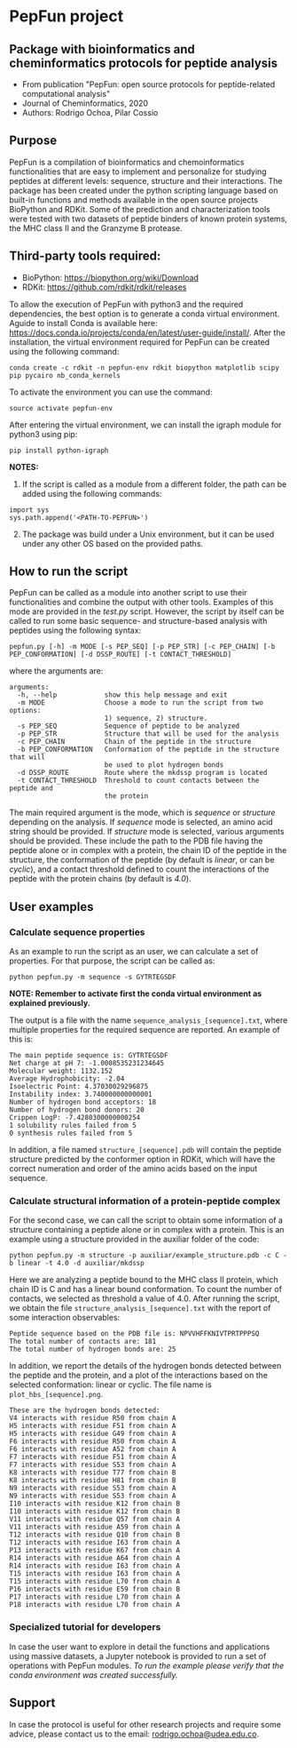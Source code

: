 # PepFun project

## Package with bioinformatics and cheminformatics protocols for peptide analysis

* From publication "PepFun: open source protocols for peptide-related computational analysis"
* Journal of Cheminformatics, 2020
* Authors: Rodrigo Ochoa, Pilar Cossio

## Purpose

PepFun is a compilation of bioinformatics and chemoinformatics functionalities that are easy to implement and personalize for studying peptides at different levels: sequence, structure and their interactions. The package has been created under the python scripting language based on built-in functions and methods available in the open source projects BioPython and RDKit. Some of the prediction and characterization tools were tested with two datasets of peptide binders of known protein systems, the MHC class II and the Granzyme B protease.

## Third-party tools required:

- BioPython: https://biopython.org/wiki/Download
- RDKit: https://github.com/rdkit/rdkit/releases

To allow the execution of PepFun with python3 and the required dependencies, the best option is to generate a conda virtual environment. Aguide to install Conda is available here: https://docs.conda.io/projects/conda/en/latest/user-guide/install/. After the installation, the virtual environment required for PepFun can be created using the following command:

`conda create -c rdkit -n pepfun-env rdkit biopython matplotlib scipy pip pycairo nb_conda_kernels`

To activate the environment you can use the command:

`source activate pepfun-env`

After entering the virtual environment, we can install the igraph module for python3 using pip:

`pip install python-igraph`

**NOTES:**
1. If the script is called as a module from a different folder, the path can be added using the following commands:
```
import sys
sys.path.append('<PATH-TO-PEPFUN>')
```
2. The package was build under a Unix environment, but it can be used under any other OS based on the provided paths.

## How to run the script

PepFun can be called as a module into another script to use their functionalities and combine the output with other tools. Examples of this mode are provided in the *test.py* script. However, the script by itself can be called to run some basic sequence- and structure-based analysis with peptides using the following syntax:

`pepfun.py [-h] -m MODE [-s PEP_SEQ] [-p PEP_STR]
                            [-c PEP_CHAIN] [-b PEP_CONFORMATION]
                            [-d DSSP_ROUTE] [-t CONTACT_THRESHOLD]`
                                       
where the arguments are:

```
arguments:
  -h, --help            show this help message and exit
  -m MODE               Choose a mode to run the script from two options: 
                        1) sequence, 2) structure.
  -s PEP_SEQ            Sequence of peptide to be analyzed
  -p PEP_STR            Structure that will be used for the analysis
  -c PEP_CHAIN          Chain of the peptide in the structure
  -b PEP_CONFORMATION   Conformation of the peptide in the structure that will
                        be used to plot hydrogen bonds
  -d DSSP_ROUTE         Route where the mkdssp program is located
  -t CONTACT_THRESHOLD  Threshold to count contacts between the peptide and
                        the protein
 ```
 
The main required argument is the mode, which is *sequence* or *structure* depending on the analysis. If *sequence* mode is selected, an amino acid string should be provided. If *structure* mode is selected, various arguments should be provided. These include the path to the PDB file having the peptide alone or in complex with a protein, the chain ID of the peptide in the structure, the conformation of the peptide (by default is *linear*, or can be *cyclic*), and a contact threshold defined to count the interactions of the peptide with the protein chains (by default is *4.0*).

## User examples

### Calculate sequence properties

As an example to run the script as an user, we can calculate a set of properties. For that purpose, the script can be called as:

`python pepfun.py -m sequence -s GYTRTEGSDF`

**NOTE: Remember to activate first the conda virtual environment as explained previously.**

The output is a file with the name `sequence_analysis_[sequence].txt`, where multiple properties for the required sequence are reported. An example of this is:

```
The main peptide sequence is: GYTRTEGSDF
Net charge at pH 7: -1.0008535231234645
Molecular weight: 1132.152
Average Hydrophobicity: -2.04
Isoelectric Point: 4.37030029296875
Instability index: 3.740000000000001
Number of hydrogen bond acceptors: 18
Number of hydrogen bond donors: 20
Crippen LogP: -7.4280300000000254
1 solubility rules failed from 5
0 synthesis rules failed from 5
```

In addition, a file named `structure_[sequence].pdb` will contain the peptide structure predicted by the conformer option in RDKit, which will have the correct numeration and order of the amino acids based on the input sequence.


### Calculate structural information of a protein-peptide complex

For the second case, we can call the script to obtain some information of a structure containing a peptide alone or in complex with a protein. This is an example using a structure provided in the auxiliar folder of the code:

`python pepfun.py -m structure -p auxiliar/example_structure.pdb -c C -b linear -t 4.0 -d auxiliar/mkdssp`

Here we are analyzing a peptide bound to the MHC class II protein, which chain ID is C and has a linear bound conformation. To count the number of contacts, we selected as threshold a value of 4.0. After running the script, we obtain the file `structure_analysis_[sequence].txt` with the report of some interaction observables:

```
Peptide sequence based on the PDB file is: NPVVHFFKNIVTPRTPPPSQ
The total number of contacts are: 181
The total number of hydrogen bonds are: 25
```

In addition, we report the details of the hydrogen bonds detected between the peptide and the protein, and a plot of the interactions based on the selected conformation: linear or cyclic. The file name is `plot_hbs_[sequence].png`.

```
These are the hydrogen bonds detected:
V4 interacts with residue R50 from chain A
H5 interacts with residue F51 from chain A
H5 interacts with residue G49 from chain A
F6 interacts with residue R50 from chain A
F6 interacts with residue A52 from chain A
F7 interacts with residue F51 from chain A
F7 interacts with residue S53 from chain A
K8 interacts with residue T77 from chain B
K8 interacts with residue H81 from chain B
N9 interacts with residue S53 from chain A
N9 interacts with residue S53 from chain A
I10 interacts with residue K12 from chain B
I10 interacts with residue K12 from chain B
V11 interacts with residue Q57 from chain A
V11 interacts with residue A59 from chain A
T12 interacts with residue Q10 from chain B
T12 interacts with residue I63 from chain A
P13 interacts with residue K67 from chain A
R14 interacts with residue A64 from chain A
R14 interacts with residue I63 from chain A
T15 interacts with residue I63 from chain A
T15 interacts with residue L70 from chain A
P16 interacts with residue E59 from chain B
P17 interacts with residue L70 from chain A
P18 interacts with residue L70 from chain A

```

### Specialized tutorial for developers

In case the user want to explore in detail the functions and applications using massive datasets, a Jupyter notebook is provided to run a set of operations with PepFun modules. *To run the example please verify that the conda environment was created successfully.*

## Support

In case the protocol is useful for other research projects and require some advice, please contact us to the email: rodrigo.ochoa@udea.edu.co.

